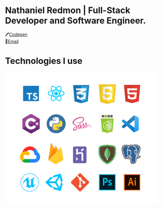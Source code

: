 
# Nathaniel Redmon | Full-Stack Developer and Software Engineer.

:pen:[Codepen](https://codepen.io/nathanielredmon) <br />
:e-mail:[Email](mailto:nathanielredmon@gmail.com) <br />

# Technologies I use

![Technologies](./technologies.png)
